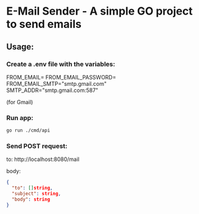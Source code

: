 # E-Mail Sender - A simple GO project to send emails

## Usage:

### Create a .env file with the variables:

FROM_EMAIL=
FROM_EMAIL_PASSWORD=
FROM_EMAIL_SMTP="smtp.gmail.com"
SMTP_ADDR="smtp.gmail.com:587"

(for Gmail)

### Run app:
```bash
go run ./cmd/api
```

### Send POST request:
to: http://localhost:8080/mail

body:
```json
{
  "to": []string,
  "subject": string,
  "body": string
}
```
